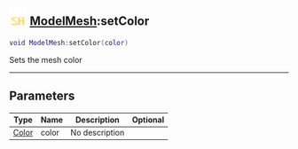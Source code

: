 ## <img src="../../.gitbook/assets/shared.png" width="32" height="32" /> [ModelMesh](../modelmesh/README.md):setColor

```lua
void ModelMesh:setColor(color)
```

Sets the mesh color<br>

-----------------
## Parameters

| Type   | Name | Description | Optional |
| ------ | ---- | ----------- | -------: |
| [Color](../color/README.md) | color | No description |  |
